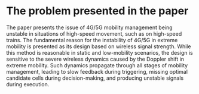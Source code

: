 # The problem presented in the paper
The paper presents the issue of 4G/5G mobility management being unstable in situations of high-speed movement, such as on high-speed trains. The fundamental reason for the instability of 4G/5G in extreme mobility is presented as its design based on wireless signal strength. While this method is reasonable in static and low-mobility scenarios, the design is sensitive to the severe wireless dynamics caused by the Doppler shift in extreme mobility. Such dynamics propagate through all stages of mobility management, leading to slow feedback during triggering, missing optimal candidate cells during decision-making, and producing unstable signals during execution.
